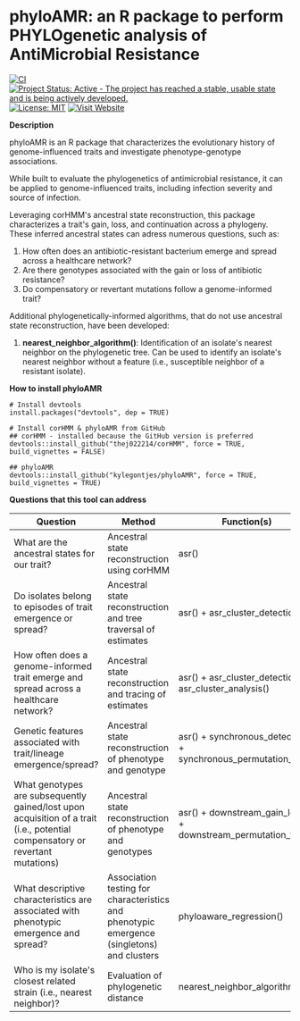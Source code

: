 # phyloAMR: an R package to perform PHYLOgenetic analysis of AntiMicrobial Resistance 

[![CI](https://github.com/kylegontjes/phyloAMR/actions/workflows/ci.yml/badge.svg)](https://github.com/kylegontjes/phyloAMR/actions/workflows/ci.yml) 
[![Project Status: Active - The project has reached a stable, usable state and is being actively developed.](https://www.repostatus.org/badges/latest/active.svg)](https://www.repostatus.org/#active)
[![License: MIT](https://img.shields.io/badge/license-MIT-blue.svg)](https://cran.r-project.org/web/licenses/MIT)
[![Visit Website](https://img.shields.io/badge/Website-Visit-blue)]([https://example.com](https://kylegontjes.github.io/phyloAMR/))


**Description**

phyloAMR is an R package that characterizes the evolutionary history of genome-influenced traits and investigate phenotype-genotype associations. 

While built to evaluate the phylogenetics of antimicrobial resistance, it can be applied to genome-influenced traits, including infection severity and source of infection.

Leveraging corHMM's ancestral state reconstruction, this package characterizes a trait's gain, loss, and continuation across a phylogeny. These inferred ancestral states can adress numerous questions, such as:  
1. How often does an antibiotic-resistant bacterium emerge and spread across a healthcare network?
2. Are there genotypes associated with the gain or loss of antibiotic resistance?  
3. Do compensatory or revertant mutations follow a genome-informed trait? 

Additional phylogenetically-informed algorithms, that do not use ancestral state reconstruction, have been developed:
1. **nearest_neighbor_algorithm()**: Identification of an isolate's nearest neighbor on the phylogenetic tree. Can be used to identify an isolate's nearest neighbor without a feature (i.e., susceptible neighbor of a resistant isolate).  

**How to install phyloAMR**

```
# Install devtools
install.packages("devtools", dep = TRUE)

# Install corHMM & phyloAMR from GitHub
## corHMM - installed because the GitHub version is preferred
devtools::install_github("thej022214/corHMM", force = TRUE, build_vignettes = FALSE)

## phyloAMR
devtools::install_github("kylegontjes/phyloAMR", force = TRUE, build_vignettes = TRUE)
```

**Questions that this tool can address**

| Question | Method | Function(s) | Inputs | Output |
|---|---|---|---|---|
| What are the ancestral states for our trait? | Ancestral state reconstruction using corHMM | asr() | Dataframe with a trait and a phylogenetic tree | Ancestral reconstruction states | 
| Do isolates belong to episodes of trait emergence or spread? | Ancestral state reconstruction and tree traversal of estimates | asr() + asr_cluster_detection() | Dataframe with genome-influenced trait and a phylogenetic tree | Ancestral reconstruction and calls for clusters and singletons | 
| How often does a genome-informed trait emerge and spread across a healthcare network? | Ancestral state reconstruction and tracing of estimates| asr() + asr_cluster_detection() + asr_cluster_analysis() | Dataframe with genome-influenced trait and a phylogenetic tree | Descriptive statistics on cluster calls and phylogenetic singletons | 
| Genetic features associated with trait/lineage emergence/spread? | Ancestral state reconstruction of phenotype and genotype | asr() + synchronous_detection() + synchronous_permutation_test() | Dataframe with genome-influenced trait + genotypes of interest and a phylogenetic tree | Two traits with synchronous episodes of gain or loss 
| What genotypes are subsequently gained/lost upon acquisition of a trait (i.e., potential compensatory or revertant mutations) | Ancestral state reconstruction of phenotype and genotypes | asr() + downstream_gain_loss()  + downstream_permutation_test() | Dataframe with genome-influenced trait + genotypes of interest and a phylogenetic tree | Genotypes classified as downstream mutations from a traits gain event |  
| What descriptive characteristics are associated with phenotypic emergence and spread? | Association testing for characteristics and phenotypic emergence (singletons) and clusters | phyloaware_regression() | Cluster calls from asr_cluster_detection() algorithm and a dataframe with characteristics of interest | Statistical association testing results for characteristics of interest | 
| Who is my isolate's closest related strain (i.e., nearest neighbor)? | Evaluation of phylogenetic distance | nearest_neighbor_algorithm() | Dataframe with genome-influenced trait and a phylogenetic tree | An isolate's nearest neighbor |  
